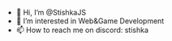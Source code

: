 - 👋 Hi, I’m @StishkaJS
- 👀 I’m interested in Web&Game Development
- 📫 How to reach me on discord: stishka
